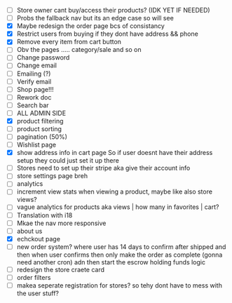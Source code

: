 
- [ ]  Store owner cant buy/access their products? (IDK YET IF NEEDED)
- [ ] Probs the fallback nav but its an edge case so will see
- [x] Maybe redesign the order page bcs of consistancy
- [x] Restrict users from buying if they dont have address && phone
- [x] Remove every item  from cart button 
- [ ] Obv the pages ..... category/sale and so on
- [ ] Change password
- [ ] Change email
- [ ] Emailing (?)
- [ ] Verify email
- [ ] Shop page!!!
- [ ] Rework doc
- [ ] Search bar
- [ ] ALL ADMIN SIDE
- [x] product filtering
- [ ] product sorting
- [ ] pagination (50%)
- [ ] Wishlist page
- [x] show address info in cart page So if user doesnt have their address setup they could just set it up there
- [ ] Stores need to set up their stripe aka give their account info
- [ ] store settings page breh
- [ ] analytics
- [ ] increment view stats when viewing a product, maybe like also store views?
- [ ] vague analytics for products aka views | how many in favorites | cart?
- [ ] Translation with i18
- [ ] Mkae the nav more responsive 
- [ ] about us 
- [x] echckout page 
- [ ] new order system? where user has 14 days  to confirm after shipped and then when user confirms then only make the order as complete (gonna need another cron) adn then start the escrow holding funds logic
- [ ] redesign the store craete card
- [ ] order filters
- [ ] makea  seperate registration for stores? so tehy dont have to mess with the user stuff?
